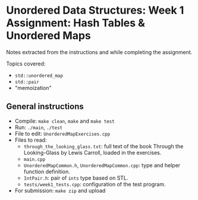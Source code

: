 # Unordered Data Structures: Week 1 Assignment: Hash Tables & Unordered Maps

Notes extracted from the instructions and while completing the assignment.

Topics covered:
- `std::unordered_map`
- `std::pair`
- "memoization"

## General instructions

- Compile: `make clean`, `make` and `make test`
- Run: `./main`, `./test`
- File to edit: `UnorderedMapExercises.cpp`
- Files to read:
    - `through_the_looking_glass.txt`: full text of the book Through the Looking-Glass by Lewis Carroll, loaded in the exercises.
    - `main.cpp`
    - `UnorderedMapCommon.h`, `UnorderedMapCommon.cpp`: type and helper function definition.
    - `IntPair.h`: pair of `ints` type based on STL.
    - `tests/week1_tests.cpp`: configuration of the test program.
- For submission: `make zip` and upload

